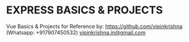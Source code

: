 # EXPRESS BASICS & PROJECTS

Vue Basics & Projects for Reference by:
https://github.com/vipinkrishna (Whatsapp: +917907450532)
vipinkrishna.in@gmail.com


